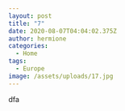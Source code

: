```yaml
---
layout: post
title: "7"
date: 2020-08-07T04:04:02.375Z
author: hermione
categories:
  - Home
tags:
  - Europe
image: /assets/uploads/17.jpg
---
```

dfa